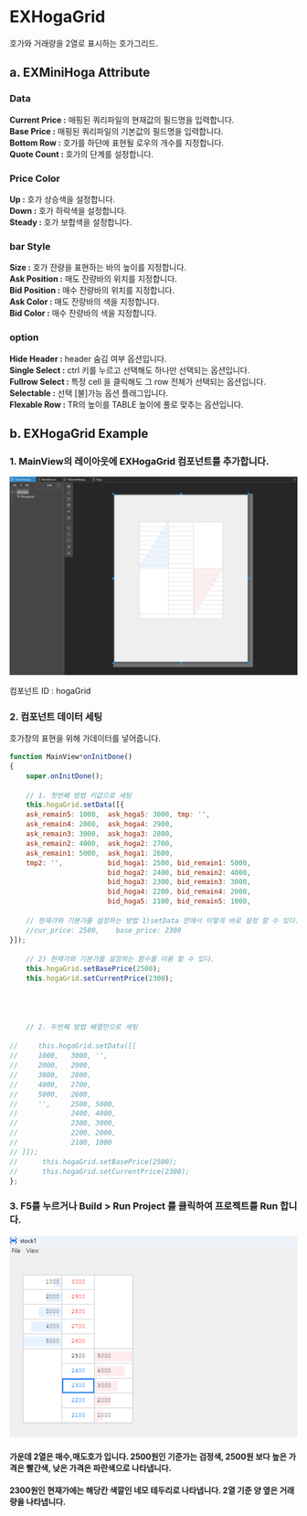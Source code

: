 # EXHogaGrid

호가와 거래량을 2열로 표시하는 호가그리드. 

## a. EXMiniHoga Attribute

### Data
**Current Price :** 매핑된 쿼리파일의 현재값의 필드명을 입력합니다.<br>
**Base Price :** 매핑된 쿼리파일의 기본값의 필드명을 입력합니다.<br>
**Bottom Row :** 호가를 하단에 표현될 로우의 개수를 지정합니다.<br>
**Quote Count :** 호가의 단계를 설정합니다.<br>



### Price Color

**Up :** 호가 상승색을 설정합니다.<br>
**Down :** 호가 하락색을 설정합니다.<br>
**Steady :** 호가 보합색을 설정합니다.<br>

### bar Style
**Size :** 호가 잔량을 표현하는 바의 높이를 지정합니다.<br>
**Ask Position :** 매도 잔량바의 위치를 지정합니다.<br>
**Bid Position :** 매수 잔량바의 위치를 지정합니다.<br>
**Ask Color :** 매도 잔량바의 색을 지정합니다.<br>
**Bid Color :** 매수 잔량바의 색을 지정합니다.<br>


### option

**Hide Header :** header 숨김 여부 옵션입니다.<br>
**Single Select :** ctrl 키를 누르고 선택해도 하나만 선택되는 옵션입니다.<br>
**Fullrow Select :** 특정 cell 을 클릭해도 그 row 전체가 선택되는 옵션입니다.<br>
**Selectable :** 선택 [불]가능 옵션 플래그입니다.<br>
**Flexable Row :** TR의 높이를 TABLE 높이에 풀로 맞추는 옵션입니다.<br>



## b. EXHogaGrid Example

### 1. MainView의 레이아웃에 EXHogaGrid 컴포넌트를 추가합니다.<br>

<img src="../img/hogagrid1.png"><br>

컴포넌트 ID : hogaGrid


### 2. 컴포넌트 데이터 세팅

호가창의 표현을 위해 가데이터를 넣어줍니다.

```js
function MainView*onInitDone()
{
	super.onInitDone();

    // 1. 첫번째 방법 키값으로 세팅
	this.hogaGrid.setData([{
    ask_remain5: 1000,  ask_hoga5: 3000, tmp: '',
    ask_remain4: 2000,  ask_hoga4: 2900,
    ask_remain3: 3000,  ask_hoga3: 2800,
    ask_remain2: 4000,  ask_hoga2: 2700,
    ask_remain1: 5000,  ask_hoga1: 2600,
    tmp2: '',           bid_hoga1: 2500, bid_remain1: 5000, 
                        bid_hoga2: 2400, bid_remain2: 4000,
                        bid_hoga3: 2300, bid_remain3: 3000, 
                        bid_hoga4: 2200, bid_remain4: 2000, 
                        bid_hoga5: 2100, bid_remain5: 1000, 

    // 현재가와 기본가를 설정하는 방법 1)setData 안에서 이렇게 바로 설정 할 수 있다.
	//cur_price: 2500,    base_price: 2300
}]);

    // 2) 현재가와 기본가를 설정하는 함수를 이용 할 수 있다.
    this.hogaGrid.setBasePrice(2500);
	this.hogaGrid.setCurrentPrice(2300);
	



    // 2. 두번째 방법 배열만으로 세팅

//     this.hogaGrid.setData([[
//     1000,   3000, '',
//     2000,   2900,
//     3000,   2800,
//     4000,   2700,
//     5000,   2600,
//     '',     2500, 5000,
//             2400, 4000, 
//             2300, 3000, 
//             2200, 2000, 
//             2100, 1000
// ]]);
//      this.hogaGrid.setBasePrice(2500);
//      this.hogaGrid.setCurrentPrice(2300);
};

```


### 3. F5를 누르거나 Build > Run Project 를 클릭하여 프로젝트를 Run 합니다.

<img src="../img/hogagrid2.png"><br>

#### 가운데 2열은 매수,매도호가 입니다. 2500원인 기준가는 검정색, 2500원 보다 높은 가격은 빨간색, 낮은 가격은 파란색으로 나타냅니다.  
#### 2300원인 현재가에는 해당칸 색깔인 네모 테두리로 나타냅니다. 2열 기준 양 옆은 거래량을 나타냅니다.
